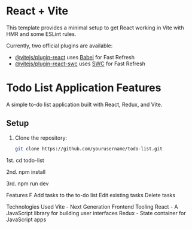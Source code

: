 # React + Vite

This template provides a minimal setup to get React working in Vite with HMR and some ESLint rules.

Currently, two official plugins are available:

- [@vitejs/plugin-react](https://github.com/vitejs/vite-plugin-react/blob/main/packages/plugin-react/README.md) uses [Babel](https://babeljs.io/) for Fast Refresh
- [@vitejs/plugin-react-swc](https://github.com/vitejs/vite-plugin-react-swc) uses [SWC](https://swc.rs/) for Fast Refresh




# Todo List Application Features

A simple to-do list application built with React, Redux, and Vite.

## Setup     

1. Clone the repository:
   ```bash
   git clone https://github.com/yourusername/todo-list.git


  1st. cd todo-list

  2nd.  npm install

  3rd.  npm run dev

 

Features       F
Add tasks to the to-do list
Edit existing tasks
Delete tasks



Technologies Used
Vite - Next Generation Frontend Tooling
React - A JavaScript library for building user interfaces
Redux - State container for JavaScript apps

